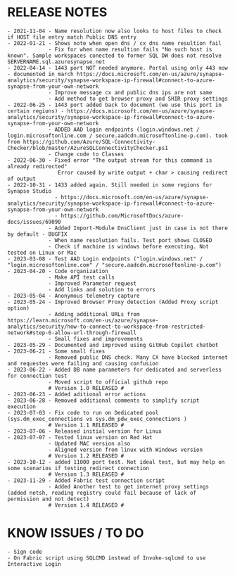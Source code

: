 # RELEASE NOTES

    - 2021-11-04 - Name resolution now also looks to host files to check if HOST file entry match Public DNS entry
    - 2022-01-21 - Shows note when open dns / cx dns name resultion fail
                 - Fix for when name resultion fails "No such host is known". Sample workspaces conected to former SQL DW does not resolve SERVERNAME.sql.azuresynapse.net
    - 2022-04-14 - 1443 port NOT needed anymore. Portal using only 443 now - documented in march https://docs.microsoft.com/en-us/azure/synapse-analytics/security/synapse-workspace-ip-firewall#connect-to-azure-synapse-from-your-own-network
                 - Improve message cx and public dns ips are not same
                 - Add method to get browser proxy and SHIR proxy settings
    - 2022-06-25 - 1443 port added back to document (we use this port in certain regions) - https://docs.microsoft.com/en-us/azure/synapse-analytics/security/synapse-workspace-ip-firewall#connect-to-azure-synapse-from-your-own-network
                 - ADDED AAD login endpoints (login.windows.net / login.microsoftonline.com / secure.aadcdn.microsoftonline-p.com). took from https://github.com/Azure/SQL-Connectivity-Checker/blob/master/AzureSQLConnectivityChecker.ps1
                 - Change code to Classes
    - 2022-06-30 - Fixed error "The output stream for this command is already redirected"
					Error caused by write output + char > causing redirect of output
    - 2022-10-31 - 1433 added again. Still needed in some regions for Synapse Studio
                   - https://docs.microsoft.com/en-us/azure/synapse-analytics/security/synapse-workspace-ip-firewall#connect-to-azure-synapse-from-your-own-network
                   - https://github.com/MicrosoftDocs/azure-docs/issues/69090
                 - Added Import-Module DnsClient just in case is not there by default - BUGFIX
                 - When name resolution fails. Test port shows CLOSED
                 - Check if machine is windows before executing. Not tested on Linux or Mac
    - 2023-03-08 - Test AAD Login endpoints ("login.windows.net" / "login.microsoftonline.com" / "secure.aadcdn.microsoftonline-p.com")
    - 2023-04-20 - Code organization
                 - Make API test calls
                 - Improved Parameter request
                 - Add links and solution to errors
    - 2023-05-04 - Anonymous telemetry capture
    - 2023-05-24 - Improved Browser Proxy detection (Added Proxy script option)
                 - Adding additional URLs from https://learn.microsoft.com/en-us/azure/synapse-analytics/security/how-to-connect-to-workspace-from-restricted-network#step-6-allow-url-through-firewall
                 - Small fixes and improvements
    - 2023-05-29 - Documented and improved using GitHub Copilot chatbot
    - 2023-06-21 - Some small fixes
                 - Removed public DNS check. Many CX have blocked internet and requestes were failing and causing confusion
    - 2023-06-22 - Added DB name parameters for dedicated and serverless for connection test
                 - Moved script to official github repo 
                 # Version 1.0 RELEASED #
    - 2023-06-23 - Added aditional error actions
    - 2023-06-28 - Removed additional comments to simplify script execution
    - 2023-07-03 - Fix code to run on Dedicated pool (sys.dm_exec_connections vs sys.dm_pdw_exec_connections )
                 # Version 1.1 RELEASED #
    - 2023-07-06 - Released initial version for Linux
    - 2023-07-07 - Tested linux version on Red Hat
                 - Updated MAC version also
                 - Aligned version from linux with Windows version
                 # Version 1.2 RELEASED #
    - 2023-10-12 - added 11000 port test. Not ideal test, but may help on some scenarios if testing redirect connection
                 # Version 1.3 RELEASED #
    - 2023-11-29 - Added Fabric test connection script
                 - Added Another test to get internet proxy settings (added netsh, reading registry could fail because of lack of permission and not detect)
                 # Version 1.4 RELEASED #                 

# KNOW ISSUES / TO DO
    - Sign code
    - On Fabric script using SQLCMD instead of Invoke-sqlcmd to use Interactive Login